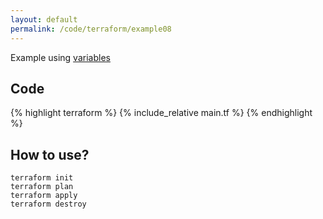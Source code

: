 ```yaml
---
layout: default
permalink: /code/terraform/example08
---
```


Example using [variables](https://www.terraform.io/docs/configuration/variables.html)

## Code

{% highlight terraform %}
{% include_relative main.tf %}
{% endhighlight %}

## How to use?

    terraform init
    terraform plan
    terraform apply
    terraform destroy
